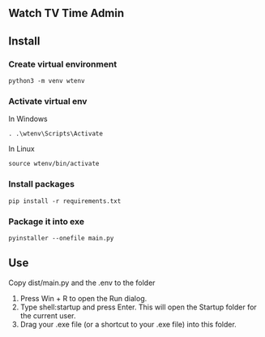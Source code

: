 ## Watch TV Time Admin

## Install

### Create virtual environment

`python3 -m venv wtenv`

### Activate virtual env

In Windows

`. .\wtenv\Scripts\Activate`

In Linux

`source wtenv/bin/activate`

### Install packages

`pip install -r requirements.txt`

### Package it into exe

`pyinstaller --onefile main.py`

## Use

Copy dist/main.py and the .env to the folder

1. Press Win + R to open the Run dialog.
2. Type shell:startup and press Enter. This will open the Startup folder for the current user.
3. Drag your .exe file (or a shortcut to your .exe file) into this folder.
